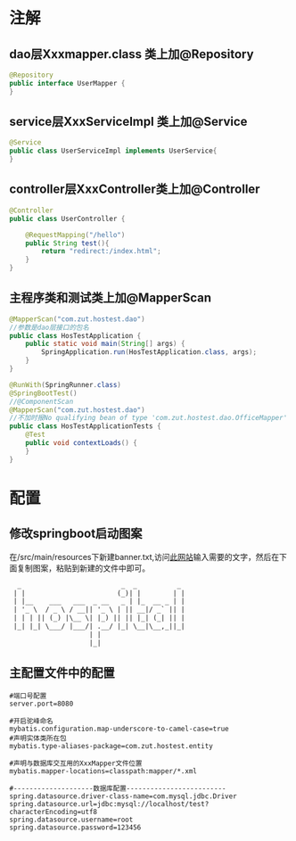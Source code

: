 # 注解

## dao层Xxxmapper.class 类上加@Repository

```java
@Repository
public interface UserMapper {
}
```

## service层XxxServiceImpl 类上加@Service

```java
@Service
public class UserServiceImpl implements UserService{
}
```

## controller层XxxController类上加@Controller

```java
@Controller
public class UserController {

    @RequestMapping("/hello")
    public String test(){
        return "redirect:/index.html";
    }
}
```

## 主程序类和测试类上加@MapperScan

```java
@MapperScan("com.zut.hostest.dao")
//参数是dao层接口的包名
public class HosTestApplication {
    public static void main(String[] args) {
        SpringApplication.run(HosTestApplication.class, args);
    }
}
```

```java
@RunWith(SpringRunner.class)
@SpringBootTest()
//@ComponentScan
@MapperScan("com.zut.hostest.dao")
//不加时报No qualifying bean of type 'com.zut.hostest.dao.OfficeMapper' available: expected at least 1 bean which qualifies as autowire candidate. Dependency annotations: {@org.springframework.beans.factory.annotation.Autowired(required=true)}
public class HosTestApplicationTests {
    @Test
    public void contextLoads() {
    }
}
```

# 配置

## 修改springboot启动图案

在/src/main/resources下新建banner.txt,访问[此网站](http://patorjk.com/software/taag)输入需要的文字，然后在下面复制图案，粘贴到新建的文件中即可。

```txt
  _                         _  _          _
 | |                       (_)| |        | |
 | |__    ___   ___  _ __   _ | |_  __ _ | |
 | '_ \  / _ \ / __|| '_ \ | || __|/ _` || |
 | | | || (_) |\__ \| |_) || || |_| (_| || |
 |_| |_| \___/ |___/| .__/ |_| \__|\__,_||_|
                    | |
                    |_|
```

## 主配置文件中的配置

```properties
#端口号配置
server.port=8080

#开启驼峰命名
mybatis.configuration.map-underscore-to-camel-case=true
#声明实体类所在包
mybatis.type-aliases-package=com.zut.hostest.entity

#声明与数据库交互用的XxxMapper文件位置
mybatis.mapper-locations=classpath:mapper/*.xml

#--------------------数据库配置-------------------------
spring.datasource.driver-class-name=com.mysql.jdbc.Driver
spring.datasource.url=jdbc:mysql://localhost/test?characterEncoding=utf8
spring.datasource.username=root
spring.datasource.password=123456
```

